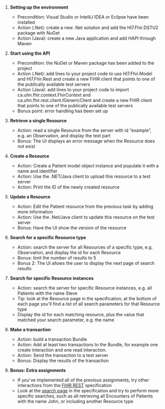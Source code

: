 
1. **Setting up the environment**
	- Precondition: Visual Studio or IntelliJ IDEA or Eclipse have been installed
	- Action (.Net): create a new .Net solution and add the Hl7.Fhir.DSTU2 package with NuGet 
	- Action (Java): create a new Java application and add HAPI through Maven 

2. **Start using the API**
	- Precondition: the NuGet or Maven package has been added to the project
	- Action (.Net): add lines to your project code to use Hl7.Fhir.Model and Hl7.Fhir.Rest and create a new FHIR client that points to one of the publically available test servers 
	- Action (Java): add lines to your project code to import ca.uhn.fhir.context.FhirContext and ca.uhn.fhir.rest.client.IGenericClient and create a new FHIR client that points to one of the publically available test servers  
	- Bonus point: error handling has been set up 

3. **Retrieve a single Resource** 
	- Action: read a single Resource from the server with id “example”, e.g. an Observation, and display the text part 
	- Bonus: The UI displays an error message when the Resource does not exist 

4. **Create a Resource**
	- Action: Create a Patient model object instance and populate it with a name and identifier
	- Action: Use the .NET/Java client to upload this resource to a test server
	- Action: Print the ID of the newly created resource 

5. **Update a Resource**
	- Action: Edit the Patient resource from the previous task by adding more information
	- Action: Use the .Net/Java client to update this resource on the test server
	- Bonus: Have the UI show the version of the resource

6. **Search for a specific Resource type** 
	- Action: search the server for all Resources of a specific type, e.g. Observation, and display the id for each Resource 
	- Bonus: limit the number of results to 5
	- Bonus 2: The UI allows the user to display the next page of search results

7. **Search for specific Resource instances**
	- Action: search the server for specific Resource instances, e.g. all Patients with the name Steve
	- Tip: look at the Resource page in the specification; at the bottom of each page you'll find a list of all search parameters for that Resource type
	- Display the id for each matching resource, plus the value that matched your search parameter, e.g. the name

8. **Make a transaction**
	- Action: build a transaction Bundle
	- Action: Add at least two transactions to the Bundle, for example one create interaction and one read interaction.
	- Action: Send the transaction to a test server
	- Bonus: Display the results of the transaction

9. **Bonus: Extra assignments**
	- If you've implemented all of the previous assignments, try other interactions from the [FHIR REST](http://www.hl7.org/fhir/http.html) specification
	- Look at the [search page](http://www.hl7.org/fhir/search.html) in the specification and try to perform more specific searches, such as all retrieving all Encounters of Patients with the name John, or including another Resource type